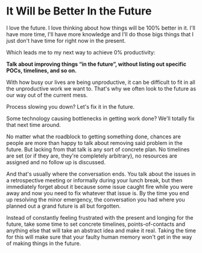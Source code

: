 # It Will be Better In the Future

I love the future. I love thinking about how things will be 100% better in it. I'll have more time, I'll have more knowledge and I'll do those bigs things that I just don't have time for right now in the present.

Which leads me to my next way to achieve 0% productivity:

**Talk about improving things “in the future”, without listing out specific POCs, timelines, and so on.**

With how busy our lives are being unproductive, it can be difficult to fit in all the unproductive work we want to. That's why we often look to the future as our way out of the current mess.

Process slowing you down? Let's fix it in the future.

Some technology causing bottlenecks in getting work done? We'll totally fix that next time around.

No matter what the roadblock to getting something done, chances are people are more than happy to talk about removing said problem in the future. But lacking from that talk is any sort of concrete plan. No timelines are set (or if they are, they're completely arbitrary), no resources are assigned and no follow up is discussed.

And that's usually where the conversation ends. You talk about the issues in a retrospective meeting or informally during your lunch break, but then immediately forget about it because some issue caught fire while you were away and now you need to fix whatever that issue is. By the time you end up resolving the minor emergency, the conversation you had where you planned out a grand future is all but forgotten.

Instead of constantly feeling frustrated with the present and longing for the future, take some time to set concrete timelines, points-of-contacts and anything else that will take an abstract idea and make it real. Taking the time for this will make sure that your faulty human memory won't get in the way of making things in the future.
